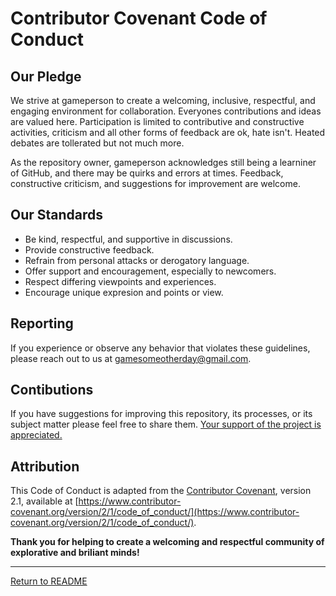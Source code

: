 # Contributor Covenant Code of Conduct

## Our Pledge
We strive at gameperson to create a welcoming, inclusive, respectful, and engaging environment for collaboration.  Everyones contributions and ideas are valued here. Participation is limited to contributive and constructive activities, criticism and all other forms of feedback are ok, hate isn't. Heated debates are tollerated but not much more.

As the repository owner, gameperson acknowledges still being a learniner of GitHub, and there may be quirks and errors at times. Feedback, constructive criticism, and suggestions for improvement are welcome.

## Our Standards
- Be kind, respectful, and supportive in discussions.
- Provide constructive feedback.
- Refrain from personal attacks or derogatory language.
- Offer support and encouragement, especially to newcomers.
- Respect differing viewpoints and experiences.
- Encourage unique expresion and points or view.

## Reporting
If you experience or observe any behavior that violates these guidelines, please reach out to us at [gamesomeotherday@gmail.com](mailto:gamesomeotherday@gmail.com).

## Contibutions
If you have suggestions for improving this repository, its processes, or its subject matter please feel free to share them. [Your support of the project is appreciated.](./CONTRIBUTE.md)

## Attribution
This Code of Conduct is adapted from the [Contributor Covenant](https://www.contributor-covenant.org/), version 2.1, available at [https://www.contributor-covenant.org/version/2/1/code_of_conduct/](https://www.contributor-covenant.org/version/2/1/code_of_conduct/).

**Thank you for helping to create a welcoming and respectful community of explorative and briliant minds!**

---

[Return to README](../README.md)
